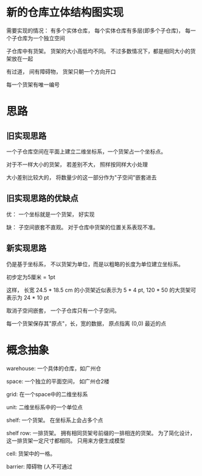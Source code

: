 # 新的仓库立体结构图实现

需要实现的情况： 有多个实体仓库， 每个实体仓库有多层(即多个子仓库)， 每一个子仓库为一个独立空间

子仓库中有货架。 货架的大小高低均不同。 不过多数情况下，都是相同大小的货架放在一起

有过道， 间有障碍物， 货架只朝一个方向开口

每一个货架有唯一编号

# 思路

## 旧实现思路

一个子仓库空间在平面上建立二维坐标系，一个货架占一个坐标点。

对于不一样大小的货架， 若差别不大， 照样按同样大小处理

大小差别比较大的， 将数量少的这一部分作为"子空间"嵌套进去


## 旧实现思路的优缺点

优： 一个坐标就是一个货架， 好实现

缺： 子空间嵌套不直观。 对于仓库中货架的位置关系表现不准。


## 新实现思路

仍是基于坐标系， 不以货架为单位，而是以粗略的长度为单位建立坐标系。

初步定为5厘米 = 1pt

这样， 长宽 24.5 * 18.5 cm 的小货架近似表示为 5 * 4 pt, 120 * 50 的大货架可表示为 24 * 10 pt

取消子空间嵌套， 一个子仓库只有一个子空间。

每一个货架保存其"原点"，长，宽的数据， 原点指离 (0,0) 最近的点


# 概念抽象

warehouse: 一个具体的仓库，如广州仓

space: 一个独立的平面空间， 如广州仓2楼

grid: 在一个space中的二维坐标系

unit: 二维坐标系中的一个单位点

shelf: 一个货架。 在坐标系上会占多个点

shelf row: 一排货架。 拥有相同货架号前缀的一排相连的货架。 为了简化设计，这一排货架一定尺寸都相同。 只用来方便生成模型

cell: 货架中的一格。

barrier: 障碍物 (人不可通过




